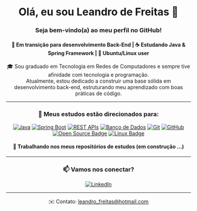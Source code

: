 <h1 align="center">Olá, eu sou Leandro de Freitas 👋 </h1>
<h3 align="center"> Seja bem-vindo(a) ao meu perfil no GitHub! </h3>

<h4 align="center">🚀 Em transição para desenvolvimento Back-End | ☕ Estudando Java & Spring Framework | 🐧 Ubuntu/Linux user</h4>
<div align="center">

🎓 Sou graduado em Tecnologia em Redes de Computadores e sempre tive afinidade com tecnologia e programação.<br>
Atualmente, estou dedicado a construir uma base sólida em desenvolvimento back-end, estruturando meu aprendizado com boas práticas de código.

</div>


<hr>

<div align="center">

<h3>📌 Meus estudos estão direcionados para:</h3>

<p>
  <a href="#"><img src="https://img.shields.io/badge/☕_Java-FF0000?style=for-the-badge&logo=java&logoColor=0000FF" alt="Java" /></a>
  <a href="#"><img src="https://img.shields.io/badge/🌱_Spring_Boot-6DB33F?style=for-the-badge&logo=springboot&logoColor=white" alt="Spring Boot" /></a>
  <a href="#"><img src="https://img.shields.io/badge/REST_APIs-FF6F00?style=for-the-badge&logo=openapiinitiative&logoColor=white" alt="REST APIs" /></a>
  <a href="#"><img src="https://img.shields.io/badge/🎲_Banco_de_Dados-4479A1?style=for-the-badge&logo=mysql&logoColor=white" alt="Banco de Dados" /></a>
  <a href="#"><img src="https://img.shields.io/badge/🐙_Git-F05032?style=for-the-badge&logo=git&logoColor=white" alt="Git" /></a>
  <a href="#"><img src="https://img.shields.io/badge/GitHub-181717?style=for-the-badge&logo=github&logoColor=white" alt="GitHub" /></a>
  <a href="#"><img src="https://img.shields.io/badge/Open%20Source-%2300b894?style=for-the-badge&logo=opensourceinitiative&logoColor=white" alt="Open Source Badge" /></a>
  <a href="#"><img src="https://img.shields.io/badge/Linux-%23282c34?style=for-the-badge&logo=linux&logoColor=white" alt="Linux Badge" /></a>

</p>

<h4>🔭 Trabalhando nos meus repositórios de estudos (em construção ...)</h4>

</div>


<hr>

<h3 align="center">📫 Vamos nos conectar?</h3>
<div align="center">
  <a href="https://www.linkedin.com/in/oleandrofreitas/">
    <img src="https://img.shields.io/badge/LinkedIn-blue?logo=linkedin&logoColor=white" alt="LinkedIn" />
  </a>
</div>

<hr>

<div align="center">
  ✉️ Contato: <a href="mailto:leandro_freitas@hotmail.com">leandro_freitas@hotmail.com</a>
</div>






